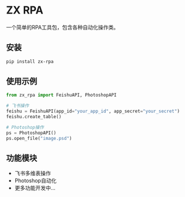 # ZX RPA

一个简单的RPA工具包，包含各种自动化操作类。

## 安装

```bash
pip install zx-rpa
```

## 使用示例

```python
from zx_rpa import FeishuAPI, PhotoshopAPI

# 飞书操作
feishu = FeishuAPI(app_id="your_app_id", app_secret="your_secret")
feishu.create_table()

# Photoshop操作  
ps = PhotoshopAPI()
ps.open_file("image.psd")
```

## 功能模块

- 飞书多维表操作
- Photoshop自动化
- 更多功能开发中...
